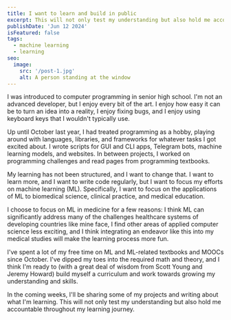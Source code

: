 ```yaml
---
title: I want to learn and build in public
excerpt: This will not only test my understanding but also hold me accountable throughout my learning journey.
publishDate: 'Jun 12 2024'
isFeatured: false
tags:
  - machine learning
  - learning
seo:
  image:
    src: '/post-1.jpg'
    alt: A person standing at the window
---
```


I was introduced to computer programming in senior high school. I'm not an advanced developer, but I enjoy every bit of the art. I enjoy how easy it can be to turn an idea into a reality, I enjoy fixing bugs, and I enjoy using keyboard keys that I wouldn't typically use. 
  
Up until October last year, I had treated programming as a hobby, playing around with languages, libraries, and frameworks for whatever tasks I got excited about. I wrote scripts for GUI and CLI apps, Telegram bots, machine learning models, and websites. In between projects, I worked on programming challenges and read pages from programming textbooks. 
  
My learning has not been structured, and I want to change that. I want to learn more, and I want to write code regularly, but I want to focus my efforts on machine learning (ML). Specifically, I want to focus on the applications of ML to biomedical science, clinical practice, and medical education.  

I choose to focus on ML in medicine for a few reasons: I think ML can significantly address many of the challenges healthcare systems of developing countries like mine face, I find other areas of applied computer science less exciting, and I think integrating an endeavor like this into my medical studies will make the learning process more fun. 

I've spent a lot of my free time on ML and ML-related textbooks and MOOCs since October. I've dipped my toes into the required math and theory, and I think I'm ready to (with a great deal of wisdom from Scott Young and Jeremy Howard) build myself a curriculum and work towards growing my understanding and skills. 

In the coming weeks, I'll be sharing some of my projects and writing about what I'm learning. This will not only test my understanding but also hold me accountable throughout my learning journey. 
